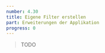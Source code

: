 ```yaml
---
number: 4.30
title: Eigene Filter erstellen
part: Erweiterungen der Applikation
progress: 0
---
```


> TODO
